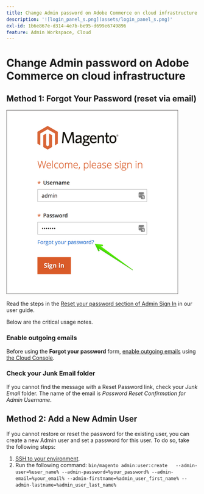```yaml
---
title: Change Admin password on Adobe Commerce on cloud infrastructure
description: '![login_panel_s.png](assets/login_panel_s.png)'
exl-id: 1b6e867e-d314-4e7b-be95-d699e6749896
feature: Admin Workspace, Cloud
---
```

# Change Admin password on Adobe Commerce on cloud infrastructure

## Method 1: Forgot Your Password (reset via email)

![login_panel_s.png](assets/login_panel_s.png)

Read the steps in the [Reset your password section of Admin Sign In](https://experienceleague.adobe.com/docs/commerce-admin/start/admin/admin-signin.html#admin-sign-in) in our user guide.

Below are the critical usage notes.

### Enable outgoing emails

Before using the **Forgot your password** form, [enable outgoing emails](https://experienceleague.adobe.com/docs/commerce-cloud-service/user-guide/project/outgoing-emails.html) using [the Cloud Console](https://experienceleague.adobe.com/docs/commerce-cloud-service/user-guide/project/overview.html).

### Check your Junk Email folder

If you cannot find the message with a Reset Password link, check your *Junk Email* folder. The name of the email is *Password Reset Confirmation for Admin Username*.

## Method 2: Add a New Admin User

If you cannot restore or reset the password for the existing user, you can create a new Admin user and set a password for this user. To do so, take the following steps:

1. [SSH to your environment](https://experienceleague.adobe.com/docs/commerce-cloud-service/user-guide/develop/secure-connections.html).
1. Run the following command: `bin/magento admin:user:create   --admin-user=%user_name% --admin-password=%your_password% --admin-email=%your_email% --admin-firstname=%admin_user_first_name% --admin-lastname=%admin_user_last_name%`
